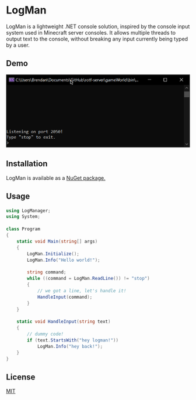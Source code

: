 # LogMan

LogMan is a lightweight .NET console solution, inspired by the console input system used in Minecraft server consoles. It allows multiple threads to output text to the console, without breaking any input currently being typed by a user.

## Demo
![Uninterrupted logging](assets/demo.gif)

## Installation
LogMan is available as a [NuGet package.](https://www.nuget.org/packages/LogMan/)

## Usage

```csharp
using LogManager;
using System;

class Program
{
    static void Main(string[] args)
    {
        LogMan.Initialize();
        LogMan.Info("Hello world!");

        string command;
        while ((command = LogMan.ReadLine()) != "stop")
        {
            // we got a line, let's handle it!
            HandleInput(command);
        }
    }

    static void HandleInput(string text)
    {
        // dummy code!
        if (text.StartsWith("hey logman!"))
            LogMan.Info("hey back!");
    }
}
```


## License
[MIT](https://choosealicense.com/licenses/mit/)
